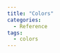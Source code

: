 ```yaml
---
title: "Colors"
categories:
  - Reference
tags:
  - colors
---
```



<script type="module" crossorigin="anonymous" src="/assets/js/test.js"></script>